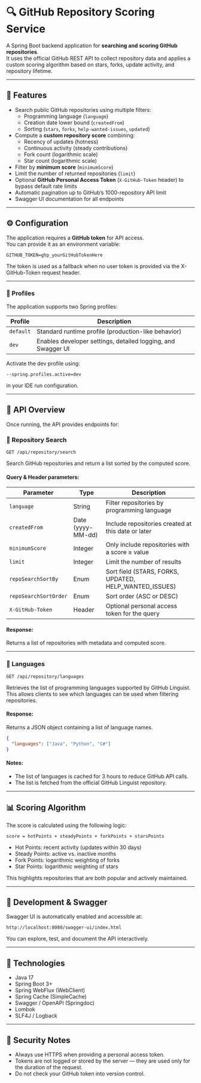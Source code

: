 # 🔍 GitHub Repository Scoring Service

A Spring Boot backend application for **searching and scoring GitHub repositories**.  
It uses the official GitHub REST API to collect repository data and applies a custom scoring algorithm based on stars, forks, update activity, and repository lifetime.

---

## 🚀 Features

- Search public GitHub repositories using multiple filters:
    - Programming language (`language`)
    - Creation date lower bound (`createdFrom`)
    - Sorting (`stars`, `forks`, `help-wanted-issues`, `updated`)
- Compute a **custom repository score** combining:
    - Recency of updates (hotness)
    - Continuous activity (steady contributions)
    - Fork count (logarithmic scale)
    - Star count (logarithmic scale)
- Filter by **minimum score** (`minimumScore`)
- Limit the number of returned repositories (`limit`)
- Optional **GitHub Personal Access Token** (`X-GitHub-Token` header) to bypass default rate limits
- Automatic pagination up to GitHub’s 1000-repository API limit
- Swagger UI documentation for all endpoints

---

## ⚙️ Configuration

The application requires a **GitHub token** for API access.  
You can provide it as an environment variable:

```
GITHUB_TOKEN=ghp_yourGitHubTokenHere
```

The token is used as a fallback when no user token is provided via the X-GitHub-Token request header.

---

### 🧩 Profiles

The application supports two Spring profiles:

| Profile   | Description                                                  |
| --------- | ------------------------------------------------------------ |
| `default` | Standard runtime profile (production-like behavior)          |
| `dev`     | Enables developer settings, detailed logging, and Swagger UI |

Activate the dev profile using:

```
--spring.profiles.active=dev
```

in your IDE run configuration.

---

## 🧠 API Overview

Once running, the API provides endpoints for:

### 🔹 Repository Search

```
GET /api/repository/search
```

Search GitHub repositories and return a list sorted by the computed score.

#### Query & Header parameters:
| Parameter             | Type              | Description                                              |
|-----------------------|-------------------|----------------------------------------------------------|
| `language`            | String            | Filter repositories by programming language              |
| `createdFrom`         | Date (yyyy-MM-dd) | Include repositories created at this date or later       |
| `minimumScore`        | Integer           | Only include repositories with a score ≥ value           |
| `limit`               | Integer           | Limit the number of results                              |
| `repoSearchSortBy`    | Enum              | Sort field (STARS, FORKS, UPDATED, HELP_WANTED_ISSUES)   |
| `repoSearchSortOrder` | Enum              | Sort order (ASC or DESC)                                 |
| `X-GitHub-Token`      | Header            | Optional personal access token for the query             |

#### Response:
Returns a list of repositories with metadata and computed score.

---

### 🔹 Languages

```
GET /api/repository/languages
```

Retrieves the list of programming languages supported by GitHub Linguist. This allows clients to see which languages can be used when filtering repositories.

#### Response:
Returns a JSON object containing a list of language names.

```json
{
  "languages": ["Java", "Python", "C#"]
}
```

#### Notes:

* The list of languages is cached for 3 hours to reduce GitHub API calls.
* The list is fetched from the official GitHub Linguist repository.

---

## 📊 Scoring Algorithm

The score is calculated using the following logic:

```
score = hotPoints + steadyPoints + forkPoints + starsPoints
```

* Hot Points: recent activity (updates within 30 days)
* Steady Points: active vs. inactive months
* Fork Points: logarithmic weighting of forks
* Star Points: logarithmic weighting of stars

This highlights repositories that are both popular and actively maintained.

---

## 🧪 Development & Swagger

Swagger UI is automatically enabled and accessible at:

```
http://localhost:8080/swagger-ui/index.html
```

You can explore, test, and document the API interactively.

---

## 🧰 Technologies

* Java 17
* Spring Boot 3+
* Spring WebFlux (WebClient)
* Spring Cache (SimpleCache)
* Swagger / OpenAPI (Springdoc)
* Lombok
* SLF4J / Logback

---

## 🔐 Security Notes

* Always use HTTPS when providing a personal access token.
* Tokens are not logged or stored by the server — they are used only for the duration of the request.
* Do not check your GitHub token into version control.

